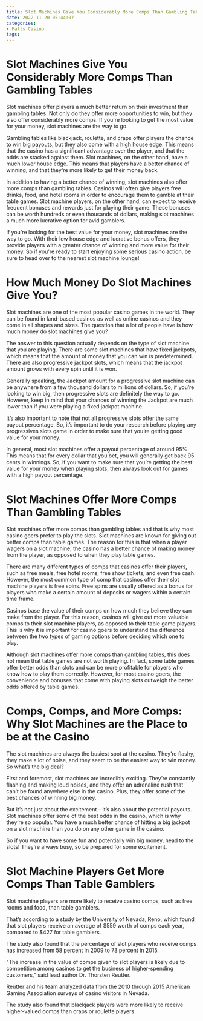 ```yaml
---
title: Slot Machines Give You Considerably More Comps Than Gambling Tables 
date: 2022-11-20 05:44:07
categories:
- Falls Casino
tags:
---
```



#  Slot Machines Give You Considerably More Comps Than Gambling Tables 

Slot machines offer players a much better return on their investment than gambling tables. Not only do they offer more opportunities to win, but they also offer considerably more comps. If you're looking to get the most value for your money, slot machines are the way to go.

Gambling tables like blackjack, roulette, and craps offer players the chance to win big payouts, but they also come with a high house edge. This means that the casino has a significant advantage over the player, and that the odds are stacked against them. Slot machines, on the other hand, have a much lower house edge. This means that players have a better chance of winning, and that they're more likely to get their money back.

In addition to having a better chance of winning, slot machines also offer more comps than gambling tables. Casinos will often give players free drinks, food, and hotel rooms in order to encourage them to gamble at their table games. Slot machine players, on the other hand, can expect to receive frequent bonuses and rewards just for playing their game. These bonuses can be worth hundreds or even thousands of dollars, making slot machines a much more lucrative option for avid gamblers.

If you're looking for the best value for your money, slot machines are the way to go. With their low house edge and lucrative bonus offers, they provide players with a greater chance of winning and more value for their money. So if you're ready to start enjoying some serious casino action, be sure to head over to the nearest slot machine lounge!

#  How Much Money Do Slot Machines Give You? 

Slot machines are one of the most popular casino games in the world. They can be found in land-based casinos as well as online casinos and they come in all shapes and sizes. The question that a lot of people have is how much money do slot machines give you?

The answer to this question actually depends on the type of slot machine that you are playing. There are some slot machines that have fixed jackpots, which means that the amount of money that you can win is predetermined. There are also progressive jackpot slots, which means that the jackpot amount grows with every spin until it is won.

Generally speaking, the Jackpot amount for a progressive slot machine can be anywhere from a few thousand dollars to millions of dollars. So, if you’re looking to win big, then progressive slots are definitely the way to go. However, keep in mind that your chances of winning the Jackpot are much lower than if you were playing a fixed jackpot machine.

It’s also important to note that not all progressive slots offer the same payout percentage. So, it’s important to do your research before playing any progressives slots game in order to make sure that you’re getting good value for your money.

In general, most slot machines offer a payout percentage of around 95%. This means that for every dollar that you bet, you will generally get back 95 cents in winnings. So, if you want to make sure that you’re getting the best value for your money when playing slots, then always look out for games with a high payout percentage.

#  Slot Machines Offer More Comps Than Gambling Tables 
Slot machines offer more comps than gambling tables and that is why most casino goers prefer to play the slots. Slot machines are known for giving out better comps than table games. The reason for this is that when a player wagers on a slot machine, the casino has a better chance of making money from the player, as opposed to when they play table games. 

There are many different types of comps that casinos offer their players, such as free meals, free hotel rooms, free show tickets, and even free cash. However, the most common type of comp that casinos offer their slot machine players is free spins. Free spins are usually offered as a bonus for players who make a certain amount of deposits or wagers within a certain time frame. 

Casinos base the value of their comps on how much they believe they can make from the player. For this reason, casinos will give out more valuable comps to their slot machine players, as opposed to their table game players. This is why it is important for casino goers to understand the difference between the two types of gaming options before deciding which one to play. 

Although slot machines offer more comps than gambling tables, this does not mean that table games are not worth playing. In fact, some table games offer better odds than slots and can be more profitable for players who know how to play them correctly. However, for most casino goers, the convenience and bonuses that come with playing slots outweigh the better odds offered by table games.

#  Comps, Comps, and More Comps: Why Slot Machines are the Place to be at the Casino 

The slot machines are always the busiest spot at the casino. They’re flashy, they make a lot of noise, and they seem to be the easiest way to win money. So what’s the big deal?

First and foremost, slot machines are incredibly exciting. They’re constantly flashing and making loud noises, and they offer an adrenaline rush that can’t be found anywhere else in the casino. Plus, they offer some of the best chances of winning big money.

But it’s not just about the excitement – it’s also about the potential payouts. Slot machines offer some of the best odds in the casino, which is why they’re so popular. You have a much better chance of hitting a big jackpot on a slot machine than you do on any other game in the casino.

So if you want to have some fun and potentially win big money, head to the slots! They’re always busy, so be prepared for some excitement.

#  Slot Machine Players Get More Comps Than Table Gamblers

Slot machine players are more likely to receive casino comps, such as free rooms and food, than table gamblers.

That’s according to a study by the University of Nevada, Reno, which found that slot players receive an average of $559 worth of comps each year, compared to $427 for table gamblers.

The study also found that the percentage of slot players who receive comps has increased from 58 percent in 2009 to 73 percent in 2015.

"The increase in the value of comps given to slot players is likely due to competition among casinos to get the business of higher-spending customers," said lead author Dr. Thorsten Reutter.

Reutter and his team analyzed data from the 2010 through 2015 American Gaming Association surveys of casino visitors in Nevada.

The study also found that blackjack players were more likely to receive higher-valued comps than craps or roulette players.